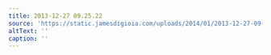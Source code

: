 ```yaml
---
title: 2013-12-27 09.25.22
source: 'https://static.jamesdigioia.com/uploads/2014/01/2013-12-27-09-25-22-scaled.jpg'
altText: ''
caption: ''
---
```


